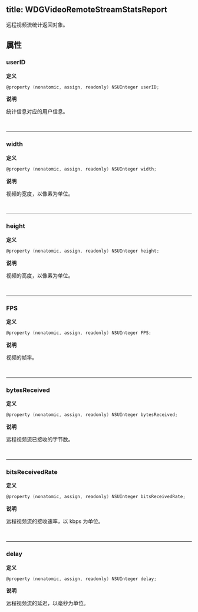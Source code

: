 title: WDGVideoRemoteStreamStatsReport
---

远程视频流统计返回对象。

## 属性

### userID

**定义**

```objectivec
@property (nonatomic, assign, readonly) NSUInteger userID;
```

**说明**

 统计信息对应的用户信息。

</br>

---

### width

**定义**

```objectivec
@property (nonatomic, assign, readonly) NSUInteger width;
```

**说明**

 视频的宽度，以像素为单位。

</br>

---

### height

**定义**

```objectivec
@property (nonatomic, assign, readonly) NSUInteger height;
```

**说明**

 视频的高度，以像素为单位。

</br>

---

### FPS

**定义**

```objectivec
@property (nonatomic, assign, readonly) NSUInteger FPS;
```

**说明**

  视频的帧率。

</br>

---

### bytesReceived

**定义**

```objectivec
@property (nonatomic, assign, readonly) NSUInteger bytesReceived;
```

**说明**

 远程视频流已接收的字节数。

</br>

---

### bitsReceivedRate

**定义**

```objectivec
@property (nonatomic, assign, readonly) NSUInteger bitsReceivedRate;
```

**说明**

 远程视频流的接收速率，以 kbps 为单位。

</br>

---

### delay

**定义**

```objectivec
@property (nonatomic, assign, readonly) NSUInteger delay;
```

**说明**

 远程视频流的延迟，以毫秒为单位。

</br>